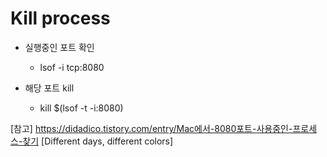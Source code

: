 # Kill process

* 실행중인 포트 확인
  * lsof -i tcp:8080

* 해당 포트 kill
  * kill $(lsof -t -i:8080)



[참고] https://didadico.tistory.com/entry/Mac에서-8080포트-사용중인-프로세스-찾기 [Different days, different colors]
